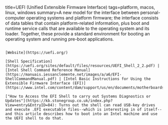 title=UEFI (Unified Extensible Firmware Interface)
tags=platform, macos, linux, windows
summary=A new model for the interface between personal-computer operating systems and platform firmware; the interface consists of data tables that contain platform-related information, plus boot and runtime service calls that are available to the operating system and its loader. Together, these provide a standard environment for booting an operating system and running pre-boot applications.
~~~~~~

[Website](https://uefi.org/)

[Shell Specification](https://uefi.org/sites/default/files/resources/UEFI_Shell_2_2.pdf) | [Intel Shell Command Reference Manual](https://manuais.iessanclemente.net/images/a/a6/EFI-ShellCommandManual.pdf) | [Intel Basic Instructions for Using the
Extensible Firmware Interface (EFI)](https://www.intel.com/content/dam/support/us/en/documents/motherboards/server/sb/efi_instructions.pdf)

["How to Access the EFI Shell to carry out Systems Diagnostics or Updates"](https://kb.stonegroup.co.uk/index.php?View=entry&EntryID=84): Turns out the shell can read USB-key drives and execute .EFI executable files--which is interesting in of itself--and this article describes how to boot into an Intel machine and use the UEFI shell to do that.